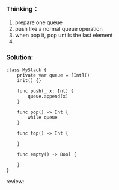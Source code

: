 ### Thinking：
1. prepare one queue
2. push like a normal queue operation
3. when pop it, pop untils the last element
4. 

### Solution:

```
class MyStack {
	private var queue = [Int]()
    init() {}
    
    func push(_ x: Int) {
	    queue.append(x)
    }
    
    func pop() -> Int {
        while queue
    }
    
    func top() -> Int {
        
    }
    
    func empty() -> Bool {
        
    }
}
```

review: